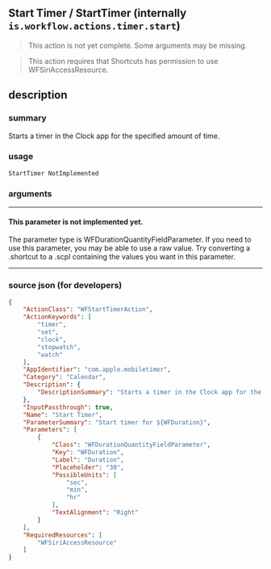 
## Start Timer / StartTimer (internally `is.workflow.actions.timer.start`)

> This action is not yet complete. Some arguments may be missing.

> This action requires that Shortcuts has permission to use WFSiriAccessResource.


## description

### summary

Starts a timer in the Clock app for the specified amount of time.


### usage
```
StartTimer NotImplemented
```

### arguments

---

#### This parameter is not implemented yet.

The parameter type is WFDurationQuantityFieldParameter. If you need to use this parameter, you may
be able to use a raw value. Try converting a .shortcut to a .scpl containing
the values you want in this parameter.

---

### source json (for developers)

```json
{
	"ActionClass": "WFStartTimerAction",
	"ActionKeywords": [
		"timer",
		"set",
		"clock",
		"stopwatch",
		"watch"
	],
	"AppIdentifier": "com.apple.mobiletimer",
	"Category": "Calendar",
	"Description": {
		"DescriptionSummary": "Starts a timer in the Clock app for the specified amount of time."
	},
	"InputPassthrough": true,
	"Name": "Start Timer",
	"ParameterSummary": "Start timer for ${WFDuration}",
	"Parameters": [
		{
			"Class": "WFDurationQuantityFieldParameter",
			"Key": "WFDuration",
			"Label": "Duration",
			"Placeholder": "30",
			"PossibleUnits": [
				"sec",
				"min",
				"hr"
			],
			"TextAlignment": "Right"
		}
	],
	"RequiredResources": [
		"WFSiriAccessResource"
	]
}
```
